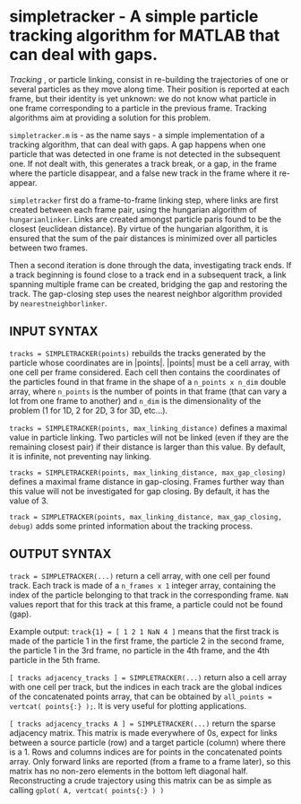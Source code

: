 # simpletracker - A simple particle tracking algorithm for MATLAB that can deal with gaps.


*Tracking* , or particle linking, consist in re-building the trajectories of one or several particles as they move along time. Their position is reported at each frame, but their identity is yet unknown: we do not know what particle in one frame corresponding to a particle in the previous frame. Tracking algorithms aim at providing a solution for this problem. 

`simpletracker.m` is - as the name says - a simple implementation of a tracking algorithm, that can deal with gaps. A gap happens when one particle that was detected in one frame is not detected in the subsequent one. If not dealt with, this generates a track break, or a gap, in the frame where the particle disappear, and a false new track in the frame where it re-appear. 

`simpletracker` first do a frame-to-frame linking step, where links are first created between each frame pair, using the hungarian algorithm of `hungarianlinker`. Links are created amongst particle paris found to be the closest (euclidean distance). By virtue of the hungarian algorithm, it is ensured that the sum of the pair distances is minimized over all particles between two frames. 

Then a second iteration is done through the data, investigating track ends. If a track beginning is found close to a track end in a subsequent track, a link spanning multiple frame can be created, bridging the gap and restoring the track. The gap-closing step uses the nearest neighbor algorithm provided by `nearestneighborlinker`. 

## INPUT SYNTAX 

`tracks = SIMPLETRACKER(points)` rebuilds the tracks generated by the particle whose coordinates are in |points|. |points| must be a cell array, with one cell per frame considered. Each cell then contains the coordinates of the particles found in that frame in the shape of a `n_points x n_dim` double array, where `n_points` is the number of points in that frame (that can vary a lot from one frame to another) and `n_dim` is the dimensionality of the problem (1 for 1D, 2 for 2D, 3 for 3D, etc...). 

`tracks = SIMPLETRACKER(points, max_linking_distance)` defines a maximal value in particle linking. Two particles will not be linked (even if they are the remaining closest pair) if their distance is larger than this value. By default, it is infinite, not preventing nay linking. 

`tracks = SIMPLETRACKER(points, max_linking_distance, max_gap_closing)` defines a maximal frame distance in gap-closing. Frames further way than this value will not be investigated for gap closing. By default, it has the value of 3. 

`track = SIMPLETRACKER(points, max_linking_distance, max_gap_closing, debug)` adds some printed information about the tracking process.

## OUTPUT SYNTAX 

`track = SIMPLETRACKER(...)` return a cell array, with one cell per found track. Each track is made of a `n_frames x 1` integer array, containing the index of the particle belonging to that track in the corresponding frame. `NaN` values report that for this track at this frame, a particle could not be found (gap). 

Example output: `track{1} = [ 1 2 1 NaN 4 ]` means that the first track is made of the particle 1 in the first frame, the particle 2 in the second frame, the particle 1 in the 3rd frame, no particle in the 4th frame, and the 4th particle in the 5th frame. 

`[ tracks adjacency_tracks ] = SIMPLETRACKER(...)` return also a cell array with one cell per track, but the indices in each track are the global indices of the concatenated points array, that can be obtained by `all_points = vertcat( points{:} );`. It is very useful for plotting applications. 

`[ tracks adjacency_tracks A ] = SIMPLETRACKER(...)` return the sparse adjacency matrix. This matrix is made everywhere of 0s, expect for links between a source particle (row) and a target particle (column) where there is a 1. Rows and columns indices are for points in the concatenated points array. Only forward links are reported (from a frame to a frame later), so this matrix has no non-zero elements in the bottom left diagonal half. Reconstructing a crude trajectory using this matrix can be as simple as calling `gplot( A, vertcat( points{:} ) )`
